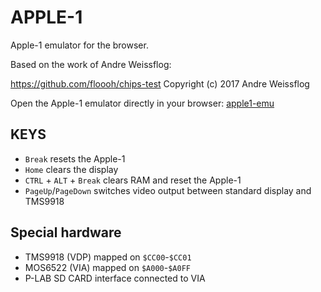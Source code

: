 # APPLE-1

Apple-1 emulator for the browser.

Based on the work of Andre Weissflog:

https://github.com/floooh/chips-test
Copyright (c) 2017 Andre Weissflog

Open the Apple-1 emulator directly in your browser: [apple1-emu](https://nippur72.github.io/apple1-emu/)


## KEYS

- `Break` resets the Apple-1
- `Home` clears the display
- `CTRL` + `ALT` + `Break` clears RAM and reset the Apple-1
- `PageUp`/`PageDown` switches video output between standard display and TMS9918

## Special hardware

- TMS9918 (VDP) mapped on `$CC00`-`$CC01`
- MOS6522 (VIA) mapped on `$A000`-`$A0FF` 
- P-LAB SD CARD interface connected to VIA



